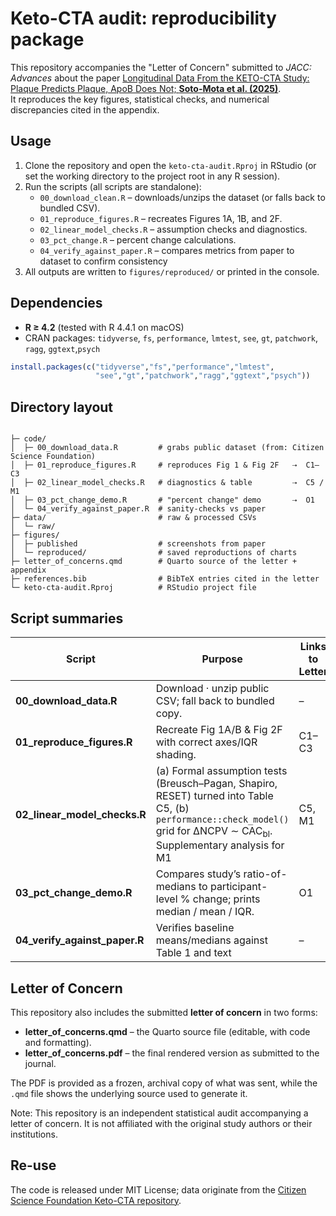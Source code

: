 # Keto-CTA audit: reproducibility package
This repository accompanies the "Letter of Concern" submitted to *JACC: Advances* about the paper [Longitudinal Data From the KETO-CTA Study: Plaque Predicts Plaque, ApoB Does Not; **Soto-Mota et al. (2025)**](https://www.jacc.org/doi/10.1016/j.jacadv.2025.101686).  
It reproduces the key figures, statistical checks, and numerical discrepancies cited in the appendix.

## Usage

1. Clone the repository and open the `keto-cta-audit.Rproj` in RStudio (or set the working directory to the project root in any R session).  
2. Run the scripts (all scripts are standalone):  
   - `00_download_clean.R` – downloads/unzips the dataset (or falls back to bundled CSV).  
   - `01_reproduce_figures.R` – recreates Figures 1A, 1B, and 2F.  
   - `02_linear_model_checks.R` – assumption checks and diagnostics.  
   - `03_pct_change.R` – percent change calculations.  
   - `04_verify_against_paper.R` – compares metrics from paper to dataset to confirm consistency 
3. All outputs are written to `figures/reproduced/` or printed in the console.

## Dependencies
* **R ≥ 4.2** (tested with R 4.4.1 on macOS)  
* CRAN packages: `tidyverse`, `fs`, `performance`, `lmtest`, `see`, `gt`, `patchwork`, `ragg`, `ggtext`,`psych`

```r
install.packages(c("tidyverse","fs","performance","lmtest",
                   "see","gt","patchwork","ragg","ggtext","psych"))
```

## Directory layout

```text

├─ code/
│  ├─ 00_download_data.R         # grabs public dataset (from: Citizen Science Foundation)
│  ├─ 01_reproduce_figures.R     # reproduces Fig 1 & Fig 2F   ⇢  C1–C3
│  ├─ 02_linear_model_checks.R   # diagnostics & table         ⇢  C5 / M1
│  ├─ 03_pct_change_demo.R       # "percent change" demo       ⇢  O1
│  └─ 04_verify_against_paper.R  # sanity-checks vs paper        
├─ data/                         # raw & processed CSVs
│  └─ raw/
├─ figures/
│  ├─ published                  # screenshots from paper
│  └─ reproduced/                # saved reproductions of charts
├─ letter_of_concerns.qmd        # Quarto source of the letter + appendix
├─ references.bib                # BibTeX entries cited in the letter
└─ keto-cta-audit.Rproj          # RStudio project file
```

## Script summaries

| Script | Purpose | Links to Letter |
|--------|---------|-----------------|
| **00_download_data.R** | Download · unzip public CSV; fall back to bundled copy. | – |
| **01_reproduce_figures.R** | Recreate Fig 1A/B & Fig 2F with correct axes/IQR shading. | C1–C3 |
| **02_linear_model_checks.R** | (a) Formal assumption tests (Breusch–Pagan, Shapiro, RESET) turned into Table C5, (b) `performance::check_model()` grid for ΔNCPV ∼ CAC<sub>bl</sub>. Supplementary analysis for M1 | C5, M1 |
| **03_pct_change_demo.R** | Compares study’s ratio-of-medians to participant-level % change; prints median / mean / IQR. | O1 |
| **04_verify_against_paper.R** | Verifies baseline means/medians against Table 1 and text | – |

## Letter of Concern

This repository also includes the submitted **letter of concern** in two forms:  
- **letter_of_concerns.qmd** – the Quarto source file (editable, with code and formatting).  
- **letter_of_concerns.pdf** – the final rendered version as submitted to the journal.  

The PDF is provided as a frozen, archival copy of what was sent, while the `.qmd` file shows the underlying source used to generate it.

Note: This repository is an independent statistical audit accompanying a letter of concern. It is not affiliated with the original study authors or their institutions.

## Re-use

The code is released under MIT License; data originate from the [Citizen Science Foundation Keto-CTA repository](https://citizensciencefoundation.org/keto-cta/).
